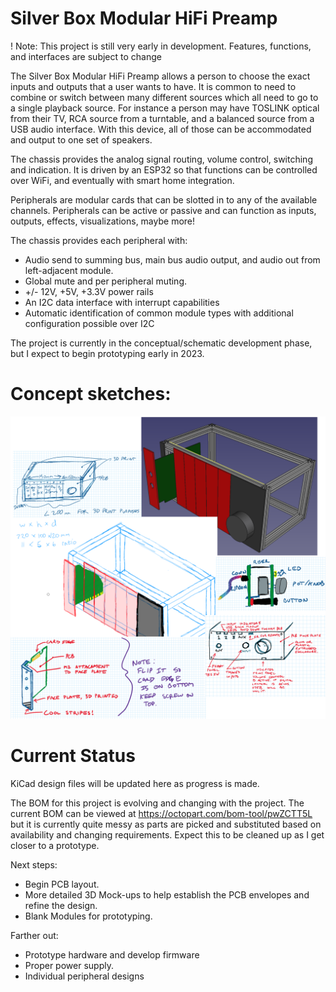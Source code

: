 # Silver Box Modular HiFi Preamp

! Note: This project is still very early in development. Features, functions, and interfaces are subject to change

The Silver Box Modular HiFi Preamp allows a person to choose the exact inputs and outputs that a user wants to have. It is common to need to combine or switch between many different sources which all need to go to a single playback source. For instance a person may have TOSLINK optical from their TV, RCA source from a turntable, and a balanced source from a USB audio interface. With this device, all of those can be accommodated and output to one set of speakers.

The chassis provides the analog signal routing, volume control, switching and indication. It is driven by an ESP32 so that functions can be controlled over WiFi, and eventually with smart home integration.

Peripherals are modular cards that can be slotted in to any of the available channels. Peripherals can be active or passive and can function as inputs, outputs, effects, visualizations, maybe more!

The chassis provides each peripheral with:

- Audio send to summing bus, main bus audio output, and audio out from left-adjacent module.
- Global mute and per peripheral muting.
- +/- 12V, +5V, +3.3V power rails
- An I2C data interface with interrupt capabilities
- Automatic identification of common module types with additional configuration possible over I2C

The project is currently in the conceptual/schematic development phase, but I expect to begin prototyping early in 2023.

# Concept sketches:

![](sketches/concept_sketches_2023.02.01.png)

# Current Status

KiCad design files will be updated here as progress is made.

The BOM for this project is evolving and changing with the project. The current BOM can be viewed at https://octopart.com/bom-tool/pwZCTT5L but it is currently quite messy as parts are picked and substituted based on availability and changing requirements. Expect this to be cleaned up as I get closer to a prototype.

Next steps:

- Begin PCB layout.
- More detailed 3D Mock-ups to help establish the PCB envelopes and refine the design.
- Blank Modules for prototyping.

Farther out:

- Prototype hardware and develop firmware
- Proper power supply.
- Individual peripheral designs
